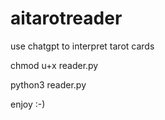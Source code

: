 # aitarotreader
use chatgpt to interpret tarot cards

chmod u+x reader.py

python3 reader.py

enjoy :-) 
